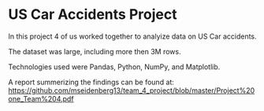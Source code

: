 # US Car Accidents Project

In this project 4 of us worked together to analyize data on US Car accidents.

The dataset was large, including more then 3M rows.

Technologies used were Pandas, Python, NumPy, and Matplotlib.

A report summerizing the findings can be found at: https://github.com/mseidenberg13/team_4_project/blob/master/Project%20one_Team%204.pdf